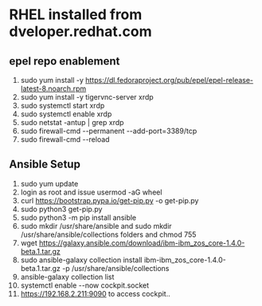 # RHEL installed from dveloper.redhat.com 

## epel repo enablement

1. sudo yum install -y https://dl.fedoraproject.org/pub/epel/epel-release-latest-8.noarch.rpm
2. sudo yum install -y tigervnc-server xrdp
3. sudo systemctl start xrdp
4. sudo systemctl enable xrdp
5. sudo netstat -antup | grep xrdp
6. sudo firewall-cmd --permanent --add-port=3389/tcp
7. sudo firewall-cmd --reload


## Ansible Setup

1. sudo yum update
2. login as root and issue usermod -aG wheel <username>
3. curl https://bootstrap.pypa.io/get-pip.py -o get-pip.py
4. sudo python3 get-pip.py
5. sudo python3 -m pip install ansible
6. sudo mkdir /usr/share/ansible and sudo mkdir /usr/share/ansible/collections folders and chmod 755
7. wget https://galaxy.ansible.com/download/ibm-ibm_zos_core-1.4.0-beta.1.tar.gz
8. sudo ansible-galaxy collection install ibm-ibm_zos_core-1.4.0-beta.1.tar.gz -p /usr/share/ansible/collections
9. ansible-galaxy collection list
10. systemctl enable --now cockpit.socket
11. https://192.168.2.211:9090 to access cockpit..
